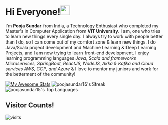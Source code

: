 # Hi Everyone!<img src="https://raw.githubusercontent.com/MartinHeinz/MartinHeinz/master/wave.gif" width="30px">

I'm **Pooja Sundar** from India, a Technology Enthusiast who completed my Master's in Computer Application from **VIT University**. I am, one who tries to learn new things every single day. I always try to work with people better than I do, so I can come out of my comfort zone & learn new things. I do Java/Scala project development and Machine Learning & Deep Learning Projects, and I am now trying to learn front-end development. I enjoy learning programming languages *Java, Scala and frameworks Microservices, SpringBoot, ReactJS, NodeJS, Akka & Kafka and Cloud services AWS, GCP, and Azure* & I love to mentor my juniors and work for the betterment of the community!

<!-- 2020 graph
<img src="https://github.com/poojasundar15/poojasundar15/blob/master/ezgif-4-5370f601a9b3.gif" width="700"> -->

[![My Awesome Stats](https://awesome-github-stats.azurewebsites.net/user-stats/poojasundar15?cardType=level&theme=jolly&preferLogin=false&Ring=DDDCDC)](https://git.io/awesome-stats-card) ![poojasundar15's Streak](https://github-readme-streak-stats.herokuapp.com/?user=poojasundar15&theme=jolly&hide_border=true&layout=compact)
![poojasundar15's Top Languages](https://github-readme-stats.vercel.app/api/top-langs/?username=poojasundar15&theme=jolly&show_icons=true&hide_border=true&layout=compact) 

## Visitor Counts!
<img src="https://visit-counter.vercel.app/counter.png?page=https%3A%2F%2Fgithub.com%2Fpoojasundar15&s=30&c=9905a3&bg=00000000&no=5&ff=alien&tb=&ta=" alt="visits">
<svg viewBox="-16 -32 880 192" width="880" height="192" xmlns="http://www.w3.org/2000/svg">

